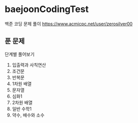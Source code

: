 # baejoonCodingTest
백준 코딩 문제 풀이
https://www.acmicpc.net/user/zerosilver00
## 푼 문제
단계별 풀어보기
1) 입출력과 사칙연산
2) 조건문
3) 반복문
4) 1차원 배열
5) 문자열
6) 심화1
7) 2차원 배열
8) 일반 수학1
9) 약수, 배수와 소수
